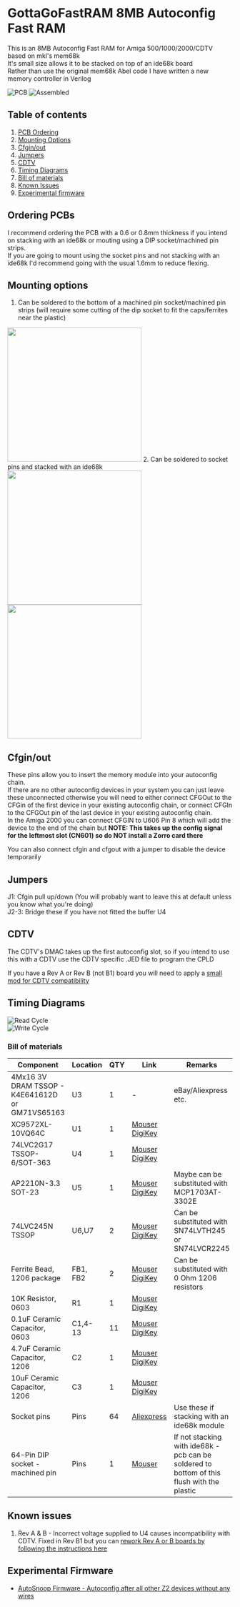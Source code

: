 # GottaGoFastRAM 8MB Autoconfig Fast RAM

This is an 8MB Autoconfig Fast RAM for Amiga 500/1000/2000/CDTV based on mkl's mem68k  
It's small size allows it to be stacked on top of an ide68k board  
Rather than use the original mem68k Abel code I have written a new memory controller in Verilog

![PCB](Images/pcb.png?raw=True)
![Assembled](Images/assembled.jpg?raw=True)
## Table of contents
1. [PCB Ordering](#ordering-pcbs)
2. [Mounting Options](#mounting-options)
3. [Cfgin/out](#cfginout)
4. [Jumpers](#jumpers)
5. [CDTV](#cdtv)
6. [Timing Diagrams](#timing-diagrams)
7. [Bill of materials](#bill-of-materials)
8. [Known Issues](#known-issues)
9. [Experimental firmware](#experimental-firmware)

## Ordering PCBs
I recommend ordering the PCB with a 0.6 or 0.8mm thickness if you intend on stacking with an ide68k or mouting using a DIP socket/machined pin strips.  
If you are going to mount using the socket pins and not stacking with an ide68k I'd recommend going with the usual 1.6mm to reduce flexing.

## Mounting options

1. Can be soldered to the bottom of a machined pin socket/machined pin strips (will require some cutting of the dip socket to fit the caps/ferrites near the plastic)  
<img src="Images/mounting_strip.jpg" width=300 />  
2. Can be soldered to socket pins and stacked with an ide68k  
<img src="Images/stacked1.jpg" width=300 />  
<img src="Images/stacked2.jpg" width=300 />  

## Cfgin/out
These pins allow you to insert the memory module into your autoconfig chain.  
If there are no other autoconfig devices in your system you can just leave these unconnected otherwise you will need to either connect CFGOut to the CFGin of the first device in your existing autoconfig chain, or connect CFGIn to the CFGOut pin of the last device in your existing autoconfig chain.  
In the Amiga 2000 you can connect CFGIN to U606 Pin 8 which will add the device to the end of the chain but __NOTE: This takes up the config signal for the leftmost slot (CN601) so do NOT install a Zorro card there__

You can also connect cfgin and cfgout with a jumper to disable the device temporarily

## Jumpers
J1: Cfgin pull up/down (You will probably want to leave this at default unless you know what you're doing)  
J2-3: Bridge these if you have not fitted the buffer U4

## CDTV
The CDTV's DMAC takes up the first autoconfig slot, so if you intend to use this with a CDTV use the CDTV specific .JED file to program the CPLD

If you have a Rev A or Rev B (not B1) board you will need to apply a [small mod for CDTV compatibility](https://github.com/LIV2/GottaGoFastRAM/issues/4/#issuecomment-868977723)

## Timing Diagrams
![Read Cycle](Images/read.svg?raw=True)  
![Write Cycle](Images/write.svg?raw=True)

### Bill of materials
|Component|Location|QTY|Link|Remarks|
|---------|--------|---|------|--------|
|4Mx16 3V DRAM TSSOP - K4E641612D or GM71VS65163 |U3|1|-|eBay/Aliexpress etc.|
|XC9572XL-10VQ64C|U1|1|[Mouser](https://www.mouser.se/ProductDetail/217-C9572XL-10VQG64C)<br />[DigiKey](https://www.digikey.com/short/2f7qn38b)||
|74LVC2G17 TSSOP-6/SOT-363|U4|1|[Mouser](https://www.mouser.com/ProductDetail/771-74LVC2G17GVQ100H)<br />[DigiKey](https://www.digikey.com/short/95mn57tt) ||
|AP2210N-3.3 SOT-23|U5|1|[Mouser](https://www.mouser.com/ProductDetail/621-AP2210N-3.3TRG1)<br />[DigiKey](https://www.digikey.com/short/30rd0zn5)|Maybe can be substituted with MCP1703AT-3302E|
|74LVC245N TSSOP|U6,U7|2|[Mouser](https://www.mouser.com/ProductDetail/595-SN74LVC245APWRG4)<br />[DigiKey](https://www.digikey.com/short/pnq3wff3)|Can be substituted with SN74LVTH245 or SN74LVCR2245|
|Ferrite Bead, 1206 package|FB1, FB2|2|[Mouser](https://www.mouser.com/ProductDetail/875-MI1206K601R-10)<br />[DigiKey](https://www.digikey.com/short/n4p04ctv)|Can be substituted with 0 Ohm 1206 resistors|
|10K Resistor, 0603|R1|1|[Mouser](https://www.mouser.com/ProductDetail/603-RT0603FRD0710KL)<br />[DigiKey](https://www.digikey.com/short/nvvrt5dw)||
|0.1uF Ceramic Capacitor, 0603|C1,4-13|11|[Mouser](https://www.mouser.com/ProductDetail/80-C603C104K5RAC3121)<br />[DigiKey](https://www.digikey.com/short/f7trtfwt)||
|4.7uF Ceramic Capacitor, 1206|C2|1|[Mouser](https://www.mouser.com/ProductDetail/187-CL31B475KAHNFNE)<br />[DigiKey](https://www.digikey.com/short/d7mbf5nn)||
|10uF Ceramic Capacitor, 1206|C3|1|[Mouser](https://www.mouser.com/ProductDetail/187-CL31A106MAHNNNE)<br />[DigiKey](https://www.digikey.com/short/rqt1br0q)||
|Socket pins|Pins|64|[Aliexpress](https://www.aliexpress.com/item/32791545218.html?spm=a2g0o.productlist.0.0.6e223b55CVrXSq&algo_pvid=8fda9f5a-6e07-4dc8-9ed4-bd809bf75756&algo_expid=8fda9f5a-6e07-4dc8-9ed4-bd809bf75756-0&btsid=2100bde316043149660504011ef819&ws_ab_test=searchweb0_0,searchweb201602_,searchweb201603_)|Use these if stacking with an ide68k module|
|64-Pin DIP socket - machined pin|Pins|1|[Mouser](https://www.mouser.com/ProductDetail/575-193964)|If not stacking with ide68k - pcb can be soldered to bottom of this flush with the plastic|

## Known issues
1. Rev A & B - Incorrect voltage supplied to U4 causes incompatibility with CDTV. Fixed in Rev B1 but you can [rework Rev A or B boards by following the instructions here](https://github.com/LIV2/GottaGoFastRAM/issues/4/#issuecomment-868977723)

## Experimental Firmware
* [AutoSnoop Firmware - Autoconfig after all other Z2 devices without any wires](https://github.com/LIV2/GottaGoFastRAM/tree/snoopy)
